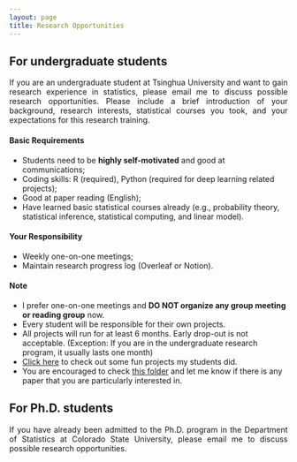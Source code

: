 ```yaml
---
layout: page
title: Research Opportunities
---
```


## For undergraduate students
<p align="justify">
If you are an undergraduate student at Tsinghua University and want to gain research experience in statistics, please email me to discuss possible research opportunities. Please include a brief introduction of your background, research interests, statistical courses you took, and your expectations for this research training. 
</p>

#### Basic Requirements

- Students need to be **highly self-motivated** and good at communications;
- Coding skills: R (required), Python (required for deep learning related projects);
- Good at paper reading (English);
- Have learned basic statistical courses already (e.g., probability theory, statistical inference, statistical computing, and linear model).

#### Your Responsibility

- Weekly one-on-one meetings;
- Maintain research progress log (Overleaf or Notion).

#### Note

- I prefer one-on-one meetings and **DO NOT organize any group meeting or reading group** now.
- Every student will be responsible for their own projects.
- All projects will run for at least 6 months. Early drop-out is not acceptable. (Exception: If you are in the undergraduate research program, it usually lasts one month)
- [Click here](https://tianyingw.github.io/gallery/) to check out some fun projects my students did.
- You are encouraged to check [this folder](https://www.dropbox.com/scl/fo/65ni0wzzilr8us03lzqif/h?rlkey=p2wdja8ihvxq0i1k7je6zs53p&dl=0/) and let me know if there is any paper that you are particularly interested in.


## For Ph.D. students
<p align="justify">
If you have already been admitted to the Ph.D. program in the Department of Statistics at Colorado State University, please email me to discuss possible research opportunities. 
</p>

